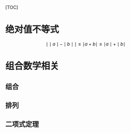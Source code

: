 [TOC]
# 绝对值不等式
$$
\mid \mid a \mid -\mid b\mid \mid \leqslant \mid a+b \mid \leqslant \mid a \mid + \mid b \mid
$$
# 组合数学相关
## 组合
## 排列
## 二项式定理
 